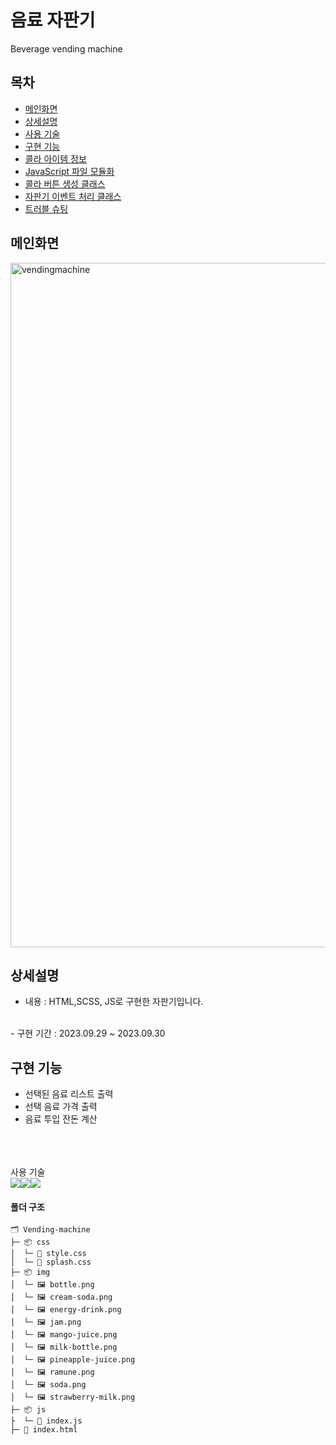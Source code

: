 # 음료 자판기
Beverage vending machine

## 목차
- [메인화면](#메인화면)
- [상세설명](#상세설명)
- [사용 기술](#사용-기술)
- [구현 기능](#구현-기능)
- [콜라 아이템 정보](#콜라-아이템-정보)
- [JavaScript 파일 모듈화](#javascript-파일-모듈화)
- [콜라 버튼 생성 클래스](#콜라-버튼-생성-클래스)
- [자판기 이벤트 처리 클래스](#자판기-이벤트-처리-클래스)
- [트러블 슈팅](#트러블-슈팅)


## 메인화면
<img width="1095" alt="vendingmachine" src="https://github.com/nahyunkim123/Vending-machine/assets/142788257/ccb22491-8baf-4f62-9eb2-7e0591cdabb8">

## 상세설명
 - 내용 : HTML,SCSS, JS로 구현한 자판기입니다.
<br>
 - 구현 기간 :  2023.09.29 ~ 2023.09.30

## 구현 기능

- 선택된 음료 리스트 출력
- 선택 음료 가격 출력
- 음료 투입 잔돈 계산

<br>
<br>
<br>
사용 기술
<br>
<img src="https://img.shields.io/badge/html5-%23E34F26.svg?style=for-the-badge&logo=html5&logoColor=white"><img src="https://img.shields.io/badge/css3-%231572B6.svg?style=for-the-badge&logo=css3&logoColor=white"><img src="https://img.shields.io/badge/javascript-F7DF1E?style=for-the-badge&logo=javascript&logoColor=black">

#### 폴더 구조
```
🗂️ Vending-machine
├─ 📦 css
│  └─ 🎨 style.css
│  └─ 🎨 splash.css
├─ 📦 img
│  └─ 🖼️ bottle.png
│  └─ 🖼️ cream-soda.png
│  └─ 🖼️ energy-drink.png
│  └─ 🖼️ jam.png
│  └─ 🖼️ mango-juice.png
│  └─ 🖼️ milk-bottle.png
│  └─ 🖼️ pineapple-juice.png
│  └─ 🖼️ ramune.png
│  └─ 🖼️ soda.png
│  └─ 🖼️ strawberry-milk.png
├─ 📦 js
├  └─ 📜 index.js
├─ 📃 index.html
```



